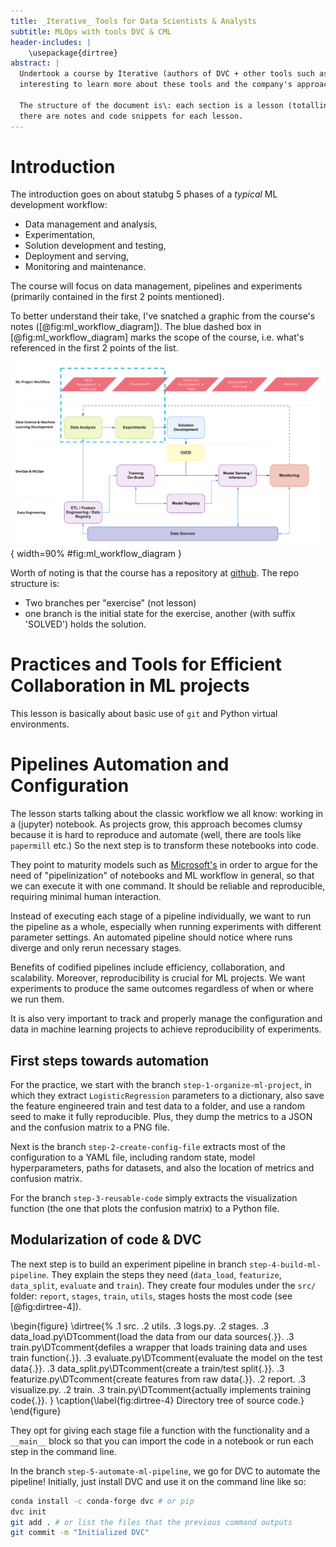 ```yaml
---
title: _Iterative_ Tools for Data Scientists & Analysts
subtitle: MLOps with tools DVC & CML
header-includes: |
    \usepackage{dirtree}
abstract: |
  Undertook a course by Iterative (authors of DVC + other tools such as CML), since I found it 
  interesting to learn more about these tools and the company's approach to MLOps. Also, it's free!
  
  The structure of the document is\: each section is a lesson (totalling 7), inside the section
  there are notes and code snippets for each lesson.
---
```


# Introduction

The introduction goes on about statubg 5 phases of a _typical_ ML development workflow:

* Data management and analysis,
* Experimentation,
* Solution development and testing,
* Deployment and serving,
* Monitoring and maintenance.

The course will focus on data management, pipelines and experiments (primarily contained
in the first 2 points mentioned).

To better understand their take, I've snatched a graphic from the course's notes
([@fig:ml_workflow_diagram]). The blue dashed box in [@fig:ml_workflow_diagram] marks
the scope of the course, i.e. what's referenced in the first 2 points of the list.

![ML Project workflow diagram](media/06e09a75585dd540ca5f10eb58ce7291.png "ML Workflow Diagram"){ width=90% #fig:ml_workflow_diagram }

Worth of noting is that the course has a repository at
[github](https://github.com/iterative/course-ds-base). The repo structure is:

- Two branches per "exercise" (not lesson)
- one branch is the initial state for the exercise, another (with suffix 'SOLVED') holds
  the solution.

# Practices and Tools for Efficient Collaboration in ML projects

This lesson is basically about basic use of `git` and Python virtual environments.

# Pipelines Automation and Configuration

The lesson starts talking about the classic workflow we all know: working in a (jupyter)
notebook. As projects grow, this approach becomes clumsy because it is hard to reproduce
and automate (well, there are tools like `papermill` etc.) So the next step is to
transform these notebooks into code.

They point to maturity models such as [Microsoft's][ms-maturity] in order to argue for
the need of "pipelinization" of notebooks and ML workflow in general, so that we can
execute it with one command. It should be reliable and reproducible, requiring minimal
human interaction.

Instead of executing each stage of a pipeline individually, we want to run the pipeline
as a whole, especially when running experiments with different parameter settings. An
automated pipeline should notice where runs diverge and only rerun necessary stages.

Benefits of codified pipelines include efficiency, collaboration, and scalability.
Moreover, reproducibility is crucial for ML projects. We want experiments to produce the
same outcomes regardless of when or where we run them.

It is also very important to track and properly manage the configuration and data in
machine learning projects to achieve reproducibility of experiments.

## First steps towards automation

For the practice, we start with the branch `step-1-organize-ml-project`, in which they
extract `LogisticRegression` parameters to a dictionary, also save the feature
engineered train and test data to a folder, and use a random seed to make it fully
reproducible. Plus, they dump the metrics to a JSON and the confusion matrix to a PNG
file.

Next is the branch `step-2-create-config-file` extracts most of the configuration to a
YAML file, including random state, model hyperparameters, paths for datasets, and also
the location of metrics and confusion matrix.

For the branch `step-3-reusable-code` simply extracts the visualization function (the
one that plots the confusion matrix) to a Python file.

## Modularization of code & DVC

The next step is to build an experiment pipeline in branch `step-4-build-ml-pipeline`.
They explain the steps they need (`data_load`, `featurize`, `data_split`, `evaluate` and
`train`). They create four modules under the `src/` folder: `report`, `stages`, `train`,
`utils`, stages hosts the most code (see [@fig:dirtree-4]).

\begin{figure}
\dirtree{%
.1 src.
.2 utils.
.3 logs.py.
.2 stages.
.3 data\_load.py\DTcomment{load the data from our data sources{.}}.
.3 train.py\DTcomment{defiles a wrapper that loads training data and uses train function{.}}.
.3 evaluate.py\DTcomment{evaluate the model on the test data{.}}.
.3 data\_split.py\DTcomment{create a train/test split{.}}.
.3 featurize.py\DTcomment{create features from raw data{.}}.
.2 report.
.3 visualize.py.
.2 train.
.3 train.py\DTcomment{actually implements training code{.}}.
}
\caption{\label{fig:dirtree-4} Directory tree of source code.}
\end{figure}

They opt for giving each stage file a function with the functionality and a `__main__`
block so that you can import the code in a notebook or run each step in the command
line.

In the branch `step-5-automate-ml-pipeline`, we go for DVC to automate the pipeline!
Initially, just install DVC and use it on the command line like so:

```bash
conda install -c conda-forge dvc # or pip
dvc init
git add . # or list the files that the previous command outputs
git commit -m "Initialized DVC"
```

[ms-maturity]: <https://learn.microsoft.com/en-us/azure/architecture/example-scenario/mlops/mlops-maturity-model>
